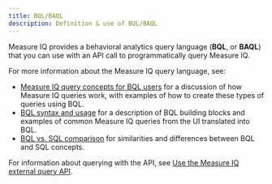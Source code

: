 ```yaml
---
title: BQL/BAQL
description: Definition & use of BQL/BAQL
---
```


Measure IQ provides a behavioral analytics query language (**BQL**, or **BAQL**) that you can use with an API call to programmatically query Measure IQ.

For more information about the Measure IQ query language, see:

- [Measure IQ query concepts for BQL users](/measure_iq/measure-user-guides/api-programmatically-querying-measure-iq) for a discussion of how Measure IQ queries work, with examples of how to create these types of queries using BQL.
- [BQL syntax and usage](/measure_iq/measure-user-guides/api-programmatically-querying-measure-iq/bql-syntax-and-usage) for a description of BQL building blocks and examples of common Measure IQ queries from the UI translated into BQL.
- [BQL vs. SQL comparison](/measure_iq/measure-user-guides/api-programmatically-querying-measure-iq/compare-bql-and-sql-commands) for similarities and differences between BQL and SQL concepts.

For information about querying with the API, see [Use the Measure IQ external query API](/measure_iq/measure-user-guides/api-programmatically-querying-measure-iq/use-the-measure-iq-external-query-api).
